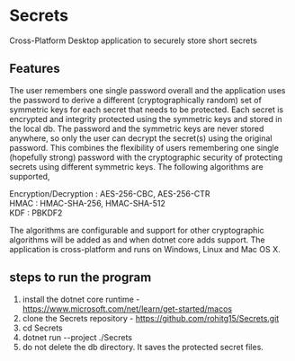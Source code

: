 # Secrets
Cross-Platform Desktop application to securely store short secrets

## Features

The user remembers one single password overall and the application uses the password to derive a different (cryptographically random) set of symmetric keys for each secret that needs to be protected. Each secret is encrypted and integrity protected using the symmetric keys and stored in the local db. The password and the symmetric keys are never stored anywhere, so only the user can decrypt the secret(s) using the original password. This combines the flexibility of users remembering one single (hopefully strong) password with the cryptographic security of protecting secrets using different symmetric keys. The following algorithms are supported, 

Encryption/Decryption   : AES-256-CBC, AES-256-CTR  
HMAC                    : HMAC-SHA-256, HMAC-SHA-512  
KDF                     : PBKDF2  

The algorithms are configurable and support for other cryptographic algorithms will be added as and when dotnet core adds support.
The application is cross-platform and runs on Windows, Linux and Mac OS X.



## steps to run the program
1. install the dotnet core runtime - https://www.microsoft.com/net/learn/get-started/macos
2. clone the Secrets repository - https://github.com/rohitg15/Secrets.git 
3. cd Secrets
4. dotnet run --project ./Secrets
5. do not delete the db directory. It saves the protected secret files. 


